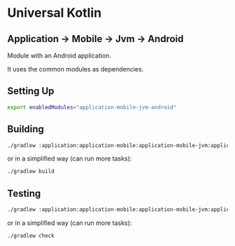 # Universal Kotlin

## Application -> Mobile -> Jvm -> Android

Module with an Android application.

It uses the common modules as dependencies.

<!--
## Screenshot

## Architecture

### Targets

### Source Sets
-->

## Setting Up

```bash
export enabledModules="application-mobile-jvm-android"
```

## Building

```bash
./gradlew :application:application-mobile:application-mobile-jvm:application-mobile-jvm-android:build
```

or in a simplified way (can run more tasks):

```bash
./gradlew build
```

## Testing

```bash
./gradlew :application:application-mobile:application-mobile-jvm:application-mobile-jvm-android:check
```

or in a simplified way (can run more tasks):

```bash
./gradlew check
```

<!-- Fix documentation
## Running
-->

